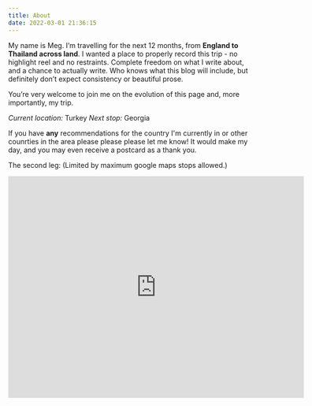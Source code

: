 ```yaml
---
title: About
date: 2022-03-01 21:36:15
---
```

My name is Meg. I’m travelling for the next 12 months, from **England to Thailand across land**. I wanted a place to properly record this trip - no highlight reel and no restraints. Complete freedom on what I write about, and a chance to actually write. Who knows what this blog will include, but definitely don’t expect consistency or beautiful prose. 

You’re very welcome to join me on the evolution of this page and, more importantly, my trip.

*Current location:* Turkey
*Next stop:* Georgia

If you have **any** recommendations for the country I'm currently in or other counrties in the area please please please let me know! It would make my day, and you may even receive a postcard as a thank you.

The second leg: 
(Limited by maximum google maps stops allowed.)
<iframe src="https://www.google.com/maps/embed?pb=!1m64!1m12!1m3!1d5454759.516187037!2d38.24544160911668!3d41.03218489007113!2m3!1f0!2f0!3f0!3m2!1i1024!2i768!4f13.1!4m49!3e0!4m5!1s0x1350310470fac5db%3A0x40092af10653720!2sTirana%2C%20Albania!3m2!1d41.3275459!2d19.8186982!4m5!1s0x14a1bd1f067043f1%3A0x2736354576668ddd!2sAthens%2C%20Greece!3m2!1d37.9838096!2d23.727538799999998!4m5!1s0x149afe2f827d98a1%3A0x100bd2ce2b9c630!2sCrete%2C%20Greece!3m2!1d35.240117!2d24.809269099999998!4m5!1s0x135b5c00bfd150d7%3A0x400bd2ce2b99410!2sCorfu%2C%20Greece!3m2!1d39.624983799999995!2d19.9223461!4m5!1s0x14caa7040068086b%3A0xe1ccfe98bc01b0d0!2s%C4%B0stanbul%2C%20Turkey!3m2!1d41.0082376!2d28.9783589!4m5!1s0x14d6025c679e1679%3A0xf9178b7341dc5e49!2sCappadocia%2C%20Turkey!3m2!1d38.3534949!2d35.0911156!4m5!1s0x40440cd7e64f626b%3A0x61d084ede2576ea3!2sTbilisi%2C%20Georgia!3m2!1d41.7151377!2d44.827096!4m5!1s0x40307d6bd6211cf9%3A0x343f6b5e7ae56c6b!2sBaku%2C%20Azerbaijan!3m2!1d40.409261699999995!2d49.8670924!5e0!3m2!1sen!2s!4v1661952340110!5m2!1sen!2s" width="600" height="450" style="border:0;" allowfullscreen="" loading="lazy" referrerpolicy="no-referrer-when-downgrade"></iframe>